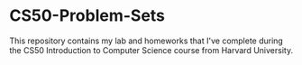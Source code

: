 # CS50-Problem-Sets
This repository contains my lab and homeworks that I've complete during the CS50 Introduction to Computer Science course from Harvard University.
